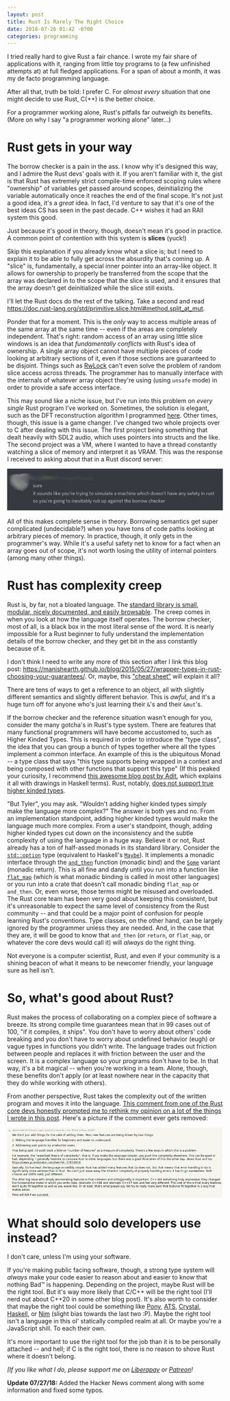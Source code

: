 ```yaml
---
layout: post
title: Rust Is Rarely The Right Choice
date: 2018-07-26 01:42 -0700
categories: programming
---
```


I tried really hard to give Rust a fair chance. I wrote my fair share of applications with it, ranging from little toy programs to (a few unfinished attempts at) at full fledged applications. For a span of about a month, it was my de facto programming language.

After all that, truth be told: I prefer C. For _almost every_ situation that one might decide to use Rust, C(++) is the better choice.

For a programmer working alone, Rust's pitfalls far outweigh its benefits. (More on why I say "a programmer working alone" later...)

Rust gets in your way
===
The borrow checker is a pain in the ass. I know why it's designed this way, and I admire the Rust devs' goals with it. If you aren't familiar with it, the gist is that Rust has extremely strict compile-time enforced scoping rules where "ownership" of variables get passed around scopes, deinitializing the variable automatically once it reaches the end of the final scope. It's not just a good idea, it's a _great_ idea. In fact, I'd venture to say that it's one of the best ideas CS has seen in the past decade. C++ wishes it had an RAII system this good.

Just because it's good in theory, though, doesn't mean it's good in practice. A common point of contention with this system is **slices** (yuck!)

Skip this explanation if you already know what a slice is; but I need to explain it to be able to fully get across the absurdity that's coming up. A "slice" is, fundamentally, a special inner pointer into an array-like object. It allows for ownership to properly be transferred from the scope that the array was declared in to the scope that the slice is used, and it ensures that the array doesn't get deinitialized while the slice still exists.

I'll let the Rust docs do the rest of the talking. Take a second and read <https://doc.rust-lang.org/std/primitive.slice.html#method.split_at_mut>.

Ponder that for a moment. This is the _only_ way to access multiple areas of the same array at the same time -- even if the areas are completely independent. That's right: random access of an array using little slice windows is an idea that _fundamentally conflicts_ with Rust's idea of ownership. A single array object cannot have multiple pieces of code looking at arbitrary sections of it, even if those sections are guaranteed to be disjoint. Things such as [RwLock](https://doc.rust-lang.org/std/sync/struct.RwLock.html) can't even solve the problem of random slice access across threads. The programmer has to manually interface with the internals of whatever array object they're using (using `unsafe` mode) in order to provide a safe access interface.

This may sound like a niche issue, but I've run into this problem on _every single_ Rust program I've worked on. Sometimes, the solution is elegant, such as the DFT reconstruction algorithm I programmed [here](https://github.com/Aearnus/strange-probability-experiment/blob/master/src/main.rs#L150). Other times, though, this issue is a game changer. I've changed two whole projects over to C after dealing with this issue. The first project being something that dealt heavily with SDL2 audio, which uses pointers into structs and the like. The second project was a VM, where I wanted to have a thread constantly watching a slice of memory and interpret it as VRAM. This was the response I received to asking about that in a Rust discord server:

![As if incompatibility was the worst of my problems...](/assets/imgs/rust-is-not-the-right-choice/0.png)

All of this makes complete sense in theory. Borrowing semantics get super complicated (undecidable?) when you have tons of code paths looking at arbitrary pieces of memory. In practice, though, it only gets in the programmer's way. While it's a useful safety net to know for a fact when an array goes out of scope, it's not worth losing the utility of internal pointers (among many other things).

Rust has complexity creep
===
Rust is, by far, not a bloated language. The [standard library is small, modular, nicely documented, and easily browsable](https://doc.rust-lang.org/std/). The creep comes in when you look at how the language itself operates. The borrow checker, most of all, is a black box in the most literal sense of the word. It is nearly impossible for a Rust beginner to fully understand the implementation details of the borrow checker, and they get bit in the ass constantly because of it.

I don't think I need to write any more of this section after I link this blog post: <https://manishearth.github.io/blog/2015/05/27/wrapper-types-in-rust-choosing-your-guarantees/>. Or, maybe, this ["cheat sheet"](https://i.redd.it/moxxoeir7iqz.png) will explain it all?

There are tens of ways to get a reference to an object, all with slightly different semantics and slightly different behavior. This is _awful_, and it's a huge turn off for anyone who's just learning their `&`'s and their `&mut`'s.

If the borrow checker and the reference situation wasn't enough for you, consider the many gotcha's in Rust's type system. There are features that many functional programmers will have become accustomed to, such as Higher Kinded Types. This is required in order to introduce the "type class", the idea that you can group a bunch of types together where all the types implement a common interface. An example of this is the ubiquitous Monad -- a type class that says "this type supports being wrapped in a context and being composed with other functions that support this type" (If this peaked your curiosity, I recommend [this awesome blog post by Adit](http://adit.io/posts/2013-04-17-functors,_applicatives,_and_monads_in_pictures.html), which explains it all with drawings in Haskell terms). Rust, notably, [does not support true higher kinded types](https://github.com/rust-lang/rfcs/issues/324).

"But Tyler", you may ask. "Wouldn't adding higher kinded types simply make the language more complex?" The answer is both yes and no. From an implementation standpoint, adding higher kinded types would make the language much more complex. From a user's standpoint, though, adding higher kinded types cut down on the inconsistency and the subtle complexity of using the language in a huge way. Believe it or not, Rust already has a ton of half-assed monads in its standard library. Consider the [`std::option`](https://doc.rust-lang.org/std/option/) type (equivalent to Haskell's [`Maybe`](https://hackage.haskell.org/package/base-4.11.1.0/docs/Data-Maybe.html)). It implements a monadic interface through the [`and_then`](https://doc.rust-lang.org/std/option/enum.Option.html#method.and_then) function (monadic bind) and the [`Some`](https://doc.rust-lang.org/std/option/enum.Option.html#variant.Some) variant (monadic return). This is all fine and dandy until you run into a function like [`flat_map`](https://doc.rust-lang.org/std/iter/trait.Iterator.html#method.flat_map) (which is what monadic binding is called in most other languages) or you run into a crate that doesn't call monadic binding `flat_map` or `and_then`. Or, even worse, those terms might be misused and overloaded. The Rust core team has been very good about keeping this consistent, but it's unreasonable to expect the same level of consistency from the Rust community -- and that could be a major point of confusion for people learning Rust's conventions. Type classes, on the other hand, can be largely ignored by the programmer unless they are needed. And, in the case that they are, it will be good to know that `and_then` (or `return`, or `flat_map`, or whatever the core devs would call it) will _always_ do the right thing.

Not everyone is a computer scientist, Rust, and even if your community is a shining beacon of what it means to be newcomer friendly, your language sure as hell isn't.


So, what's good about Rust?
===
Rust makes the process of collaborating on a complex piece of software a breeze. Its strong compile time guarantees mean that in 99 cases out of 100, "if it compiles, it ships". You don't have to worry about others' code breaking and you don't have to worry about undefined behavior (eugh) or vague types in functions you didn't write. The language trades out friction between people and replaces it with friction between the user and the screen. It is a complex language so your programs don't have to be. In that way, it's a bit magical -- when you're working in a team. Alone, though, these benefits don't apply (or at least nowhere near in the capacity that they do while working with others).

From another perspective, Rust takes the complexity out of the written program and moves it into the language. [This comment from one of the Rust core devs honestly prompted me to rethink my opinion on a lot of the things I wrote in this post](https://news.ycombinator.com/item?id=17627642). Here's a picture if the comment ever gets removed:

![Can't deny a smooth talker.](/assets/imgs/rust-is-not-the-right-choice/1.png)

What should solo developers use instead?
===
I don't care, unless I'm using your software.

If you're making public facing software, though, a strong type system will _always_ make your code easier to reason about and easier to know that nothing Bad™ is happening. Depending on the project, maybe Rust will be the right tool. But it's way more likely that C/C++ will be the right tool (I'll nerd out about C++20 in some other blog post). It's also worth to consider that maybe the right tool could be something like [Pony](https://www.ponylang.org/), [ATS](http://www.ats-lang.org/), [Crystal](https://crystal-lang.org/), [Haskell](https://www.haskell.org/), or [Nim](https://nim-lang.org/) (slight bias towards the last two :P). Maybe the right tool isn't a language in this ol' statically compiled realm at all. Or maybe you're a JavaScript shill. To each their own.

It's more important to use the right tool for the job than it is to be personally attached -- and hell; if C is the right tool, there is no reason to shove Rust where it doesn't belong.

_[If you like what I do, please support me on [Liberapay](https://liberapay.com/Aearnus) or [Patreon](https://www.patreon.com/aearnus)!_

**Update 07/27/18:** Added the Hacker News comment along with some information and fixed some typos.
